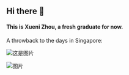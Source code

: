 ## Hi there 👋


#### This is Xueni Zhou, a fresh graduate for now.

A throwback to the days in Singapore:

![这是图片](/assets/IMG_3889.HEIC "NTU")

![图片](assets/IMG_3889.HEIC "NTU")
